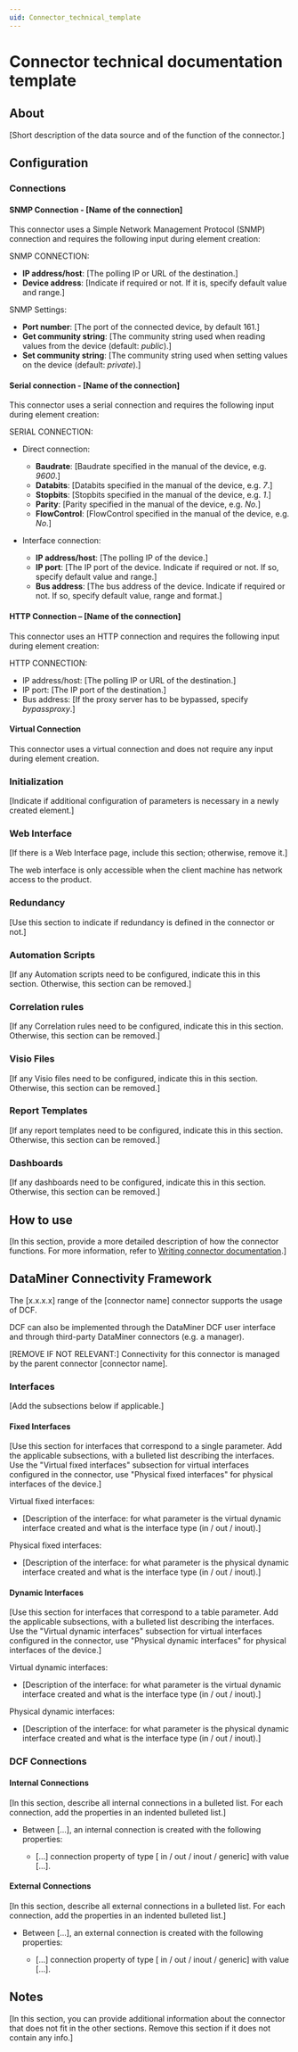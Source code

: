 ```yaml
---
uid: Connector_technical_template
---
```


# Connector technical documentation template

## About

[Short description of the data source and of the function of the connector.]

## Configuration

### Connections

#### SNMP Connection - [Name of the connection]

This connector uses a Simple Network Management Protocol (SNMP) connection and requires the following input during element creation:

SNMP CONNECTION:

- **IP address/host**: [The polling IP or URL of the destination.]
- **Device address**: [Indicate if required or not. If it is, specify default value and range.]

SNMP Settings:

- **Port number**: [The port of the connected device, by default 161.]
- **Get community string**: [The community string used when reading values from the device (default: *public*).]
- **Set community string**: [The community string used when setting values on the device (default: *private*).]

#### Serial connection - [Name of the connection]

This connector uses a serial connection and requires the following input during element creation:

SERIAL CONNECTION:

- Direct connection:

  - **Baudrate**: [Baudrate specified in the manual of the device, e.g. *9600*.]
  - **Databits**: [Databits specified in the manual of the device, e.g. *7*.]
  - **Stopbits**: [Stopbits specified in the manual of the device, e.g. *1*.]
  - **Parity**: [Parity specified in the manual of the device, e.g. *No*.]
  - **FlowControl**: [FlowControl specified in the manual of the device, e.g. *No*.]

- Interface connection:

  - **IP address/host**: [The polling IP of the device.]
  - **IP port**: [The IP port of the device. Indicate if required or not. If so, specify default value and range.]
  - **Bus address**: [The bus address of the device. Indicate if required or not. If so, specify default value, range and format.]

#### HTTP Connection – [Name of the connection]

This connector uses an HTTP connection and requires the following input during element creation:

HTTP CONNECTION:

- IP address/host: [The polling IP or URL of the destination.]
- IP port: [The IP port of the destination.]
- Bus address: [If the proxy server has to be bypassed, specify *bypassproxy*.]

#### Virtual Connection

This connector uses a virtual connection and does not require any input during element creation.

### Initialization

[Indicate if additional configuration of parameters is necessary in a newly created element.]

### Web Interface

[If there is a Web Interface page, include this section; otherwise, remove it.]

The web interface is only accessible when the client machine has network access to the product.

### Redundancy

[Use this section to indicate if redundancy is defined in the connector or not.]

### Automation Scripts

[If any Automation scripts need to be configured, indicate this in this section. Otherwise, this section can be removed.]

### Correlation rules

[If any Correlation rules need to be configured, indicate this in this section. Otherwise, this section can be removed.]

### Visio Files

[If any Visio files need to be configured, indicate this in this section. Otherwise, this section can be removed.]

### Report Templates

[If any report templates need to be configured, indicate this in this section. Otherwise, this section can be removed.]

### Dashboards

[If any dashboards need to be configured, indicate this in this section. Otherwise, this section can be removed.]

## How to use

[In this section, provide a more detailed description of how the connector functions. For more information, refer to [Writing connector documentation](xref:Connector_help_pages#writing-connector-documentation).]

## DataMiner Connectivity Framework

The [x.x.x.x] range of the [connector name] connector supports the usage of DCF.

DCF can also be implemented through the DataMiner DCF user interface and through third-party DataMiner connectors (e.g. a manager).

[REMOVE IF NOT RELEVANT:] Connectivity for this connector is managed by the parent connector [connector name].

### Interfaces

[Add the subsections below if applicable.]

#### Fixed Interfaces

[Use this section for interfaces that correspond to a single parameter. Add the applicable subsections, with a bulleted list describing the interfaces. Use the "Virtual fixed interfaces" subsection for virtual interfaces configured in the connector, use "Physical fixed interfaces" for physical interfaces of the device.]

Virtual fixed interfaces:

- [Description of the interface: for what parameter is the virtual dynamic interface created and what is the interface type (in / out / inout).]

Physical fixed interfaces:

- [Description of the interface: for what parameter is the physical dynamic interface created and what is the interface type (in / out / inout).]

#### Dynamic Interfaces

[Use this section for interfaces that correspond to a table parameter. Add the applicable subsections, with a bulleted list describing the interfaces. Use the "Virtual dynamic interfaces" subsection for virtual interfaces configured in the connector, use "Physical dynamic interfaces" for physical interfaces of the device.]

Virtual dynamic interfaces:

- [Description of the interface: for what parameter is the virtual dynamic interface created and what is the interface type (in / out / inout).]

Physical dynamic interfaces:

- [Description of the interface: for what parameter is the physical dynamic interface created and what is the interface type (in / out / inout).]

### DCF Connections

#### Internal Connections

[In this section, describe all internal connections in a bulleted list. For each connection, add the properties in an indented bulleted list.]

- Between [...], an internal connection is created with the following properties:

  - [...] connection property of type [ in / out / inout /  generic] with value [...].

#### External Connections

[In this section, describe all external connections in a bulleted list. For each connection, add the properties in an indented bulleted list.]

- Between [...], an external connection is created with the following properties:

  - [...] connection property of type [ in / out / inout /  generic] with value [...].

## Notes

[In this section, you can provide additional information about the connector that does not fit in the other sections. Remove this section if it does not contain any info.]
